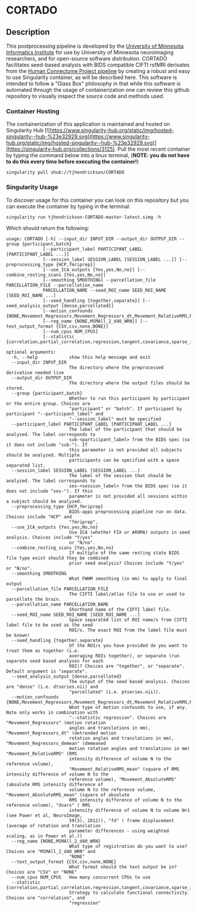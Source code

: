 # CORTADO

## Description 
This postprocessing pipeline is developed by the [University of Minnesota Informatics Institute](https://research.umn.edu/units/umii) for use by University of Minnesota neuroimaging researchers, and for open-source software distribution. CORTADO facilitates seed-based analysis with BIDS compatible CIFTI rsfMRI derivates from the [Human Connectome Project pipeline](https://github.com/Washington-University/Pipelines) by creating a robust and easy to use Singularity container, as will be described here. This software is intended to follow a "Glass Box" philosophy in that while this software is automated through the usage of containerization one can review this github repository to visually inspect the source code and methods used. 

### Container Hosting
The containerization of this application is maintained and hosted on Singularity Hub [![https://www.singularity-hub.org/static/img/hosted-singularity--hub-%23e32929.svg](https://www.singularity-hub.org/static/img/hosted-singularity--hub-%23e32929.svg)](https://singularity-hub.org/collections/3125). Pull the most recent container by typing the command below into a linux terminal, (**NOTE: you do not have to do this every time before executing the container!**)

```
singularity pull shub://tjhendrickson/CORTADO
```

### Singularity Usage
 
 To discover usage for this container you can look on this repository but you can execute the container by typing in the terminal:
 ```
 singularity run tjhendrickson-CORTADO-master-latest.simg -h
 ```
 Which should return the following:
```
usage: CORTADO [-h] --input_dir INPUT_DIR --output_dir OUTPUT_DIR --group {participant,batch}
              [--participant_label PARTICIPANT_LABEL [PARTICIPANT_LABEL ...]]
              [--session_label SESSION_LABEL [SESSION_LABEL ...]] [--preprocessing_type {HCP,fmriprep}]
              [--use_ICA_outputs {Yes,yes,No,no}] [--combine_resting_scans {Yes,yes,No,no}]
              [--smoothing SMOOTHING] --parcellation_file PARCELLATION_FILE --parcellation_name
              PARCELLATION_NAME --seed_ROI_name SEED_ROI_NAME [SEED_ROI_NAME ...]
              [--seed_handling {together,separate}] [--seed_analysis_output {dense,parcellated}]
              [--motion_confounds {NONE,Movement_Regressors,Movement_Regressors_dt,Movement_RelativeRMS,Movement_RelativeRMS_mean,Movement_AbsoluteRMS,Movement_AbsoluteRMS_mean,dvars,fd}]
              [--reg_name {NONE,MSMAll_2_d40_WRN}] [--text_output_format {CSV,csv,none,NONE}]
              [--num_cpus NUM_CPUS]
              [--statistic {correlation,partial_correlation,regression,tangent,covariance,sparse_inverse_covariance,precision,sparse_inverse_precision}]

optional arguments:
  -h, --help            show this help message and exit
  --input_dir INPUT_DIR
                        The directory where the preprocessed derivative needed live
  --output_dir OUTPUT_DIR
                        The directory where the output files should be stored.
  --group {participant,batch}
                        Whether to run this participant by participant or the entire group. Choices are
                        "participant" or "batch". If participant by participant "--participant_label" and
                        "--session_label" must be specified
  --participant_label PARTICIPANT_LABEL [PARTICIPANT_LABEL ...]
                        The label of the participant that should be analyzed. The label corresponds to
                        sub-<participant_label> from the BIDS spec (so it does not include "sub-"). If
                        this parameter is not provided all subjects should be analyzed. Multiple
                        participants can be specified with a space separated list.
  --session_label SESSION_LABEL [SESSION_LABEL ...]
                        The label of the session that should be analyzed. The label corresponds to
                        ses-<session_label> from the BIDS spec (so it does not include "ses-"). If this
                        parameter is not provided all sessions within a subject should be analyzed.
  --preprocessing_type {HCP,fmriprep}
                        BIDS-apps preprocessing pipeline run on data. Choices include "HCP" and
                        "fmriprep".
  --use_ICA_outputs {Yes,yes,No,no}
                        Use ICA (whether FIX or AROMA) outputs in seed analysis. Choices include "Y/yes"
                        or "N/no".
  --combine_resting_scans {Yes,yes,No,no}
                        If multiple of the same resting state BIDS file type exist should they be combined
                        prior seed analysis? Choices include "Y/yes" or "N/no".
  --smoothing SMOOTHING
                        What FWHM smoothing (in mm) to apply to final output
  --parcellation_file PARCELLATION_FILE
                        The CIFTI label/atlas file to use or used to parcellate the brain.
  --parcellation_name PARCELLATION_NAME
                        Shorthand name of the CIFTI label file.
  --seed_ROI_name SEED_ROI_NAME [SEED_ROI_NAME ...]
                        Space separated list of ROI name/s from CIFTI label file to be used as the seed
                        ROI/s. The exact ROI from the label file must be known!
  --seed_handling {together,separate}
                        Of the ROI/s you have provided do you want to treat them as together (i.e.
                        averaging ROIs together), or separate (run separate seed based analyses for each
                        ROI)? Choices are "together", or "separate". Default argument is "separate".
  --seed_analysis_output {dense,parcellated}
                        The output of the seed based analysis. Choices are "dense" (i.e. dtseries.nii) and
                        "parcellated" (i.e. ptseries.nii)).
  --motion_confounds {NONE,Movement_Regressors,Movement_Regressors_dt,Movement_RelativeRMS,Movement_RelativeRMS_mean,Movement_AbsoluteRMS,Movement_AbsoluteRMS_mean,dvars,fd}
                        What type of motion confounds to use, if any. Note only works in combination with
                        "--statistic regression". Choices are "Movement_Regressors" (motion rotation
                        angles and translations in mm), "Movement_Regressors_dt" (detrended motion
                        rotation angles and translations in mm), "Movement_Regressors_demean" (demeaned
                        motion rotation angles and translations in mm) "Movement_RelativeRMS" (RMS
                        intensity difference of volume N to the reference volume),
                        "Movement_RelativeRMS_mean" (square of RMS intensity difference of volume N to the
                        reference volume), "Movement_AbsoluteRMS" (absolute RMS intensity difference of
                        volume N to the reference volume, "Movement_AbsoluteRMS_mean" (square of absolute
                        RMS intensity difference of volume N to the reference volume), "dvars" ( RMS
                        intensity difference of volume N to volume N+1 (see Power et al, NeuroImage,
                        59(3), 2012)), "fd" ( frame displacement (average of rotation and translation
                        parameter differences - using weighted scaling, as in Power et al.))
  --reg_name {NONE,MSMAll_2_d40_WRN}
                        What type of registration do you want to use? Choices are "MSMAll_2_d40_WRN" and
                        "NONE"
  --text_output_format {CSV,csv,none,NONE}
                        What format should the text output be in? Choices are "CSV" or "NONE"
  --num_cpus NUM_CPUS   How many concurrent CPUs to use
  --statistic {correlation,partial_correlation,regression,tangent,covariance,sparse_inverse_covariance,precision,sparse_inverse_precision}
                        Strategy to calculate functional connectivity. Choices are "correlation", and
                        "regression"
```
